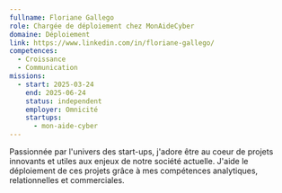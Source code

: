 ```yaml
---
fullname: Floriane Gallego
role: Chargée de déploiement chez MonAideCyber
domaine: Déploiement
link: https://www.linkedin.com/in/floriane-gallego/
competences:
  - Croissance
  - Communication
missions:
  - start: 2025-03-24
    end: 2025-06-24
    status: independent
    employer: Omnicité
    startups:
      - mon-aide-cyber
---
```

Passionnée par l'univers des start-ups, j'adore être au coeur de projets innovants et utiles aux enjeux de notre société actuelle. J'aide le déploiement de ces projets grâce à mes compétences analytiques, relationnelles et commerciales. 